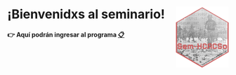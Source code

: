 # ¡Bienvenidxs al seminario! <img src="img/seminario.png" align="right" height="139"/>

#### 👉 Aquí podrán ingresar al programa [📋](https://agusnieto77.github.io/Sem-HCACSo/programa)
